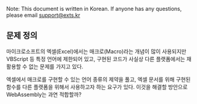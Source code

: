 Note: This document is written in Korean. If anyone has any questions, please email support@exts.kr

## 문제 정의
마이크로소프트의 엑셀(Excel)에서는 매크로(Macro)라는 개념이 많이 사용되지만 VBScript 등 특정 언어에 제한되어 있고, 구현된 코드가 사실상 다른 플랫폼에서는 재활용할 수 없는 문제를 가지고 있다.

엑셀에서 매크로를 구현할 수 있는 언어 종류의 제약을 풀고, 엑셀 문서를 위해 구현된 함수를 다른 플랫폼을 위해서 사용하고자 하는 요구가 있다. 이것을 해결할 방안으로 WebAssembly는 과연 적합할까?




